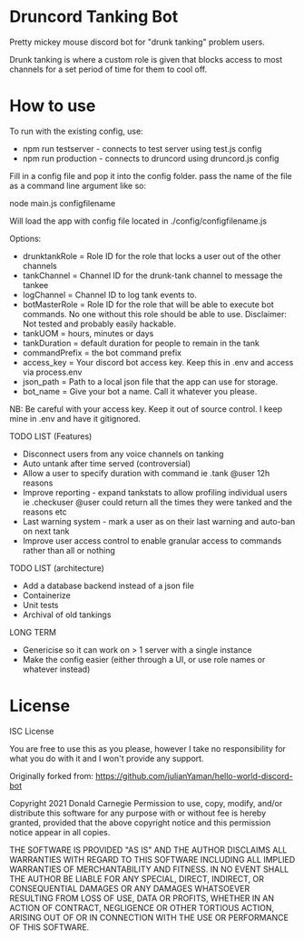 # Druncord Tanking Bot

Pretty mickey mouse discord bot for "drunk tanking" problem users.

Drunk tanking is where a custom role is given that blocks access to most channels for a set period of time for them to cool off.

# How to use

To run with the existing config, use:
* npm run testserver - connects to test server using test.js config
* npm run production - connects to druncord using druncord.js config

Fill in a config file and pop it into the config folder. pass the name of the file as a command line argument like so:

node main.js configfilename

Will load the app with config file located in ./config/configfilename.js

Options:

* drunktankRole = Role ID for the role that locks a user out of the other channels
* tankChannel = Channel ID for the drunk-tank channel to message the tankee
* logChannel = Channel ID to log tank events to.
* botMasterRole = Role ID for the role that will be able to execute bot commands. No one without this role should be able to use. Disclaimer: Not tested and probably easily hackable.
* tankUOM = hours, minutes or days 
* tankDuration = default duration for people to remain in the tank
* commandPrefix = the bot command prefix
* access_key = Your discord bot access key. Keep this in .env and access via process.env
* json_path = Path to a local json file that the app can use for storage.
* bot_name = Give your bot a name. Call it whatever you please.

NB: Be careful with your access key. Keep it out of source control. I keep mine in .env and have it gitignored.


TODO LIST (Features)
- Disconnect users from any voice channels on tanking
- Auto untank after time served (controversial)
- Allow a user to specify duration with command ie .tank @user 12h reasons
- Improve reporting - expand tankstats to allow profiling individual users ie .checkuser @user could return all the times they were tanked and the reasons etc
- Last warning system - mark a user as on their last warning and auto-ban on next tank
- Improve user access control to enable granular access to commands rather than all or nothing

TODO LIST (architecture)
- Add a database backend instead of a json file
- Containerize
- Unit tests
- Archival of old tankings

LONG TERM
- Genericise so it can work on > 1 server with a single instance
- Make the config easier (either through a UI, or use role names or whatever instead)

# License 

ISC License

You are free to use this as you please, however I take no responsibility for what you do with it and I won't provide any support.

Originally forked from: https://github.com/julianYaman/hello-world-discord-bot

Copyright 2021 Donald Carnegie
Permission to use, copy, modify, and/or distribute this software for any purpose with or without fee is hereby granted, provided that the above copyright notice and this permission notice appear in all copies.

THE SOFTWARE IS PROVIDED "AS IS" AND THE AUTHOR DISCLAIMS ALL WARRANTIES WITH REGARD TO THIS SOFTWARE INCLUDING ALL IMPLIED WARRANTIES OF MERCHANTABILITY AND FITNESS. IN NO EVENT SHALL THE AUTHOR BE LIABLE FOR ANY SPECIAL, DIRECT, INDIRECT, OR CONSEQUENTIAL DAMAGES OR ANY DAMAGES WHATSOEVER RESULTING FROM LOSS OF USE, DATA OR PROFITS, WHETHER IN AN ACTION OF CONTRACT, NEGLIGENCE OR OTHER TORTIOUS ACTION, ARISING OUT OF OR IN CONNECTION WITH THE USE OR PERFORMANCE OF THIS SOFTWARE.
